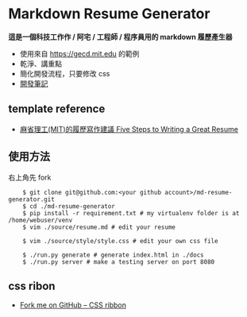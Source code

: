 Markdown Resume Generator 
===

**這是一個科技工作作 / 阿宅 / 工程師 / 程序員用的 markdown 履歷產生器**

- 使用來自 https://gecd.mit.edu 的範例
- 乾淨、講重點
- 簡化開發流程，只要修改 css
- [開發筆記](https://wyde.github.io/2017/10/03/Python-Markdown-Resume-Generator/)

## template reference

- [麻省理工(MIT)的履歷寫作建議 Five Steps to Writing a Great Resume](https://gecd.mit.edu/jobs-and-internships/resumes-cvs-cover-letters-and-linkedin/resumes)

## 使用方法

右上角先 fork
```
    $ git clone git@github.com:<your github account>/md-resume-generator.git
    $ cd ./md-resume-generator
    $ pip install -r requirement.txt # my virtualenv folder is at /home/webuser/venv
    $ vim ./source/resume.md # edit your resume

    $ vim ./source/style/style.css # edit your own css file

    $ ./run.py generate # generate index.html in ./docs
    $ ./run.py server # make a testing server on port 8080
```

## css ribon

- [Fork me on GitHub – CSS ribbon](https://simonwhitaker.github.io/github-fork-ribbon-css/)
